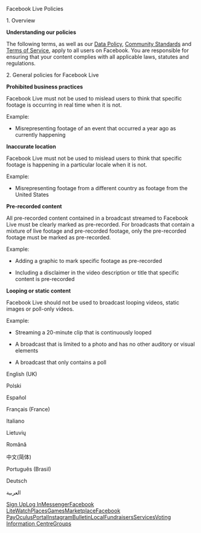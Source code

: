 Facebook Live Policies

1\. Overview

**Understanding our policies**

The following terms, as well as our [Data Policy](https://www.facebook.com/about/privacy/), [Community Standards](https://www.facebook.com/communitystandards/) and [Terms of Service](https://www.facebook.com/legal/terms), apply to all users on Facebook. You are responsible for ensuring that your content complies with all applicable laws, statutes and regulations.

2\. General policies for Facebook Live

**Prohibited business practices**

Facebook Live must not be used to mislead users to think that specific footage is occurring in real time when it is not.

Example:

*   Misrepresenting footage of an event that occurred a year ago as currently happening

**Inaccurate location**

Facebook Live must not be used to mislead users to think that specific footage is happening in a particular locale when it is not.

Example:

*   Misrepresenting footage from a different country as footage from the United States

**Pre-recorded content**

All pre-recorded content contained in a broadcast streamed to Facebook Live must be clearly marked as pre-recorded. For broadcasts that contain a mixture of live footage and pre-recorded footage, only the pre-recorded footage must be marked as pre-recorded.

Example:

*   Adding a graphic to mark specific footage as pre-recorded

*   Including a disclaimer in the video description or title that specific content is pre-recorded

**Looping or static content**

Facebook Live should not be used to broadcast looping videos, static images or poll-only videos.

Example:

*   Streaming a 20-minute clip that is continuously looped

*   A broadcast that is limited to a photo and has no other auditory or visual elements

*   A broadcast that only contains a poll

English (UK)

Polski

Español

Français (France)

Italiano

Lietuvių

Română

中文(简体)

Português (Brasil)

Deutsch

العربية

[Sign Up](https://www.facebook.com/reg/)[Log In](https://www.facebook.com/login/)[Messenger](https://l.facebook.com/l.php?u=https%3A%2F%2Fmessenger.com%2F&h=AT3e3dFCIhNzfyUyD-jGxni0XmjxcHDas3GR1steI8V4QnedoYybzruGIYMsVYiP-_OzBDF3OhzMqxQ5c0DbcElNA_OvTxGRvAFJEmWv1h_Etp0zGLdR700c-mfQGRYZHBM-D6ULkeFlui1aNE_AZq9IkffJwDyXMARztA)[Facebook Lite](https://www.facebook.com/lite/)[Watch](https://en-gb.facebook.com/watch/)[Places](https://www.facebook.com/places/)[Games](https://www.facebook.com/games/)[Marketplace](https://www.facebook.com/marketplace/)[Facebook Pay](https://pay.facebook.com/)[Oculus](https://l.facebook.com/l.php?u=https%3A%2F%2Fwww.oculus.com%2F&h=AT3e3dFCIhNzfyUyD-jGxni0XmjxcHDas3GR1steI8V4QnedoYybzruGIYMsVYiP-_OzBDF3OhzMqxQ5c0DbcElNA_OvTxGRvAFJEmWv1h_Etp0zGLdR700c-mfQGRYZHBM-D6ULkeFlui1aNE_AZq9IkffJwDyXMARztA)[Portal](https://portal.facebook.com/)[Instagram](https://l.facebook.com/l.php?u=https%3A%2F%2Fwww.instagram.com%2F&h=AT3e3dFCIhNzfyUyD-jGxni0XmjxcHDas3GR1steI8V4QnedoYybzruGIYMsVYiP-_OzBDF3OhzMqxQ5c0DbcElNA_OvTxGRvAFJEmWv1h_Etp0zGLdR700c-mfQGRYZHBM-D6ULkeFlui1aNE_AZq9IkffJwDyXMARztA)[Bulletin](https://www.bulletin.com/)[Local](https://www.facebook.com/local/lists/245019872666104/)[Fundraisers](https://www.facebook.com/fundraisers/)[Services](https://www.facebook.com/biz/directory/)[Voting Information Centre](https://www.facebook.com/votinginformationcenter/?entry_point=c2l0ZQ%3D%3D)[Groups](https://www.facebook.com/groups/explore/)